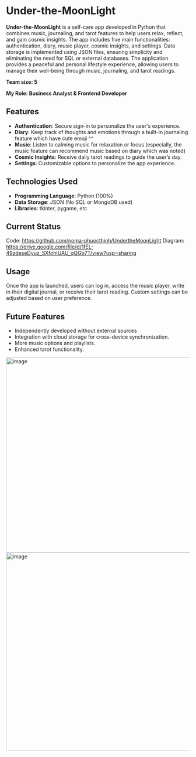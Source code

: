 # Under-the-MoonLight 
**Under-the-MoonLight** is a self-care app developed in Python that combines music, journaling, and tarot features to help users relax, reflect, and gain cosmic insights. The app includes five main functionalities: authentication, diary, music player, cosmic insights, and settings. Data storage is implemented using JSON files, ensuring simplicity and eliminating the need for SQL or external databases. The application provides a peaceful and personal lifestyle experience, allowing users to manage their well-being through music, journaling, and tarot readings.

**Team size: 5**

**My Role: Business Analyst & Frontend Developer**

## Features

- **Authentication**: Secure sign-in to personalize the user's experience.
- **Diary**: Keep track of thoughts and emotions through a built-in journaling feature which have cute emoji ^^
- **Music**: Listen to calming music for relaxation or focus (especially, the music feature can recommend music based on diary which was noted)
- **Cosmic Insights**: Receive daily tarot readings to guide the user’s day.
- **Settings**: Customizable options to personalize the app experience.

## Technologies Used

- **Programming Language**: Python (100%)
- **Data Storage**: JSON (No SQL or MongoDB used)
- **Libraries**: tkinter, pygame, etc

## Current Status
Code: https://github.com/noma-phuocthinh/UndertheMoonLight
Diagram: https://drive.google.com/file/d/1fEL-49zdeseDyuz_SXfohlUAU_qQGb7T/view?usp=sharing

## Usage
Once the app is launched, users can log in, access the music player, write in their digital journal, or receive their tarot reading. Custom settings can be adjusted based on user preference.

## Future Features 
- Independently developed without external sources
- Integration with cloud storage for cross-device synchronization.
- More music options and playlists.
- Enhanced tarot functionality.

<img width="533" alt="image" src="https://github.com/user-attachments/assets/6e64bc7c-7496-459c-a558-970c34e61a6a" />
<img width="541" alt="image" src="https://github.com/user-attachments/assets/8f738bbb-ce0c-454b-be5a-f94c909fcfc0" />





